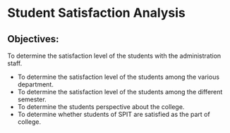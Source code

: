 # Student Satisfaction Analysis
## Objectives:
To determine the satisfaction level of the students with the administration staff.
 - To determine the satisfaction level of the students among the various department.
 - To determine the satisfaction level of the students among the different semester.
 - To determine the students perspective about the college.
 - To determine whether students of SPIT are satisfied as the part of college.

